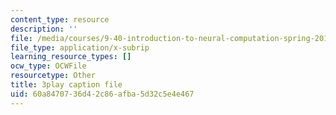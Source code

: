 ```yaml
---
content_type: resource
description: ''
file: /media/courses/9-40-introduction-to-neural-computation-spring-2018/60a8470736d42c86afba5d32c5e4e467_smHwRzk81b0.srt
file_type: application/x-subrip
learning_resource_types: []
ocw_type: OCWFile
resourcetype: Other
title: 3play caption file
uid: 60a84707-36d4-2c86-afba-5d32c5e4e467
---
```

